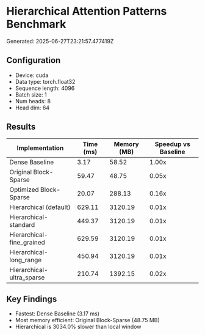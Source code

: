 # Hierarchical Attention Patterns Benchmark

Generated: 2025-06-27T23:21:57.477419Z

## Configuration

- Device: cuda
- Data type: torch.float32
- Sequence length: 4096
- Batch size: 1
- Num heads: 8
- Head dim: 64

## Results

| Implementation | Time (ms) | Memory (MB) | Speedup vs Baseline |
|----------------|-----------|-------------|--------------------|
| Dense Baseline | 3.17 | 58.52 | 1.00x |
| Original Block-Sparse | 59.47 | 48.75 | 0.05x |
| Optimized Block-Sparse | 20.07 | 288.13 | 0.16x |
| Hierarchical (default) | 629.11 | 3120.19 | 0.01x |
| Hierarchical-standard | 449.37 | 3120.19 | 0.01x |
| Hierarchical-fine_grained | 629.59 | 3120.19 | 0.01x |
| Hierarchical-long_range | 450.94 | 3120.19 | 0.01x |
| Hierarchical-ultra_sparse | 210.74 | 1392.15 | 0.02x |

## Key Findings

- Fastest: Dense Baseline (3.17 ms)
- Most memory efficient: Original Block-Sparse (48.75 MB)
- Hierarchical is 3034.0% slower than local window
